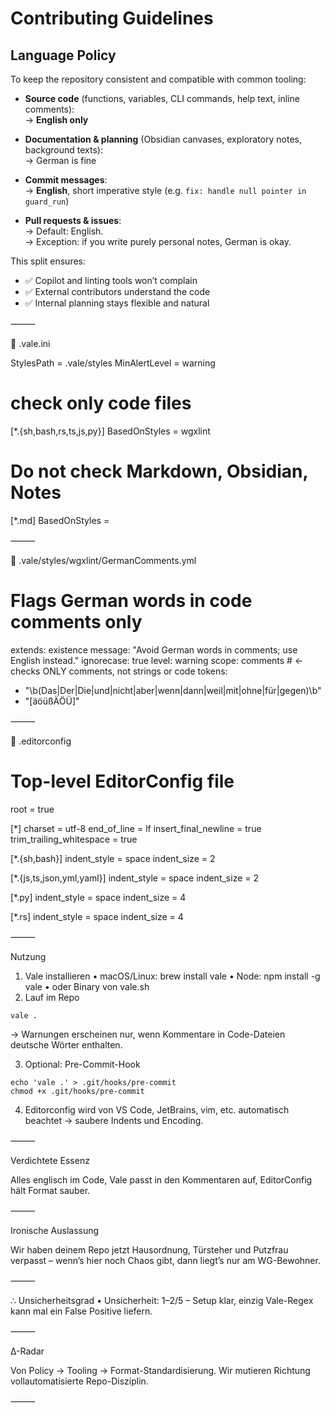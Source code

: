 # Contributing Guidelines

## Language Policy

To keep the repository consistent and compatible with common tooling:

- **Source code** (functions, variables, CLI commands, help text, inline comments):  
  → **English only**

- **Documentation & planning** (Obsidian canvases, exploratory notes, background texts):  
  → German is fine

- **Commit messages**:  
  → **English**, short imperative style (e.g. `fix: handle null pointer in guard_run`)

- **Pull requests & issues**:  
  → Default: English.  
  → Exception: if you write purely personal notes, German is okay.

This split ensures:
- ✅ Copilot and linting tools won’t complain  
- ✅ External contributors understand the code  
- ✅ Internal planning stays flexible and natural


⸻

📄 .vale.ini

StylesPath = .vale/styles
MinAlertLevel = warning

# check only code files
[*.{sh,bash,rs,ts,js,py}]
BasedOnStyles = wgxlint

# Do not check Markdown, Obsidian, Notes
[*.md]
BasedOnStyles =


⸻

📄 .vale/styles/wgxlint/GermanComments.yml

# Flags German words in code comments only
extends: existence
message: "Avoid German words in comments; use English instead."
ignorecase: true
level: warning
scope: comments   # <- checks ONLY comments, not strings or code
tokens:
  - "\b(Das|Der|Die|und|nicht|aber|wenn|dann|weil|mit|ohne|für|gegen)\b"
  - "[äöüßÄÖÜ]"


⸻

📄 .editorconfig

# Top-level EditorConfig file
root = true

[*]
charset = utf-8
end_of_line = lf
insert_final_newline = true
trim_trailing_whitespace = true

[*.{sh,bash}]
indent_style = space
indent_size = 2

[*.{js,ts,json,yml,yaml}]
indent_style = space
indent_size = 2

[*.py]
indent_style = space
indent_size = 4

[*.rs]
indent_style = space
indent_size = 4


⸻

Nutzung
1. Vale installieren
   • macOS/Linux: brew install vale
   • Node: npm install -g vale
   • oder Binary von vale.sh
2. Lauf im Repo

```
vale .
```

→ Warnungen erscheinen nur, wenn Kommentare in Code-Dateien deutsche Wörter enthalten.

3. Optional: Pre-Commit-Hook

```
echo 'vale .' > .git/hooks/pre-commit
chmod +x .git/hooks/pre-commit
```

4. Editorconfig wird von VS Code, JetBrains, vim, etc. automatisch beachtet → saubere Indents und Encoding.

⸻

Verdichtete Essenz

Alles englisch im Code, Vale passt in den Kommentaren auf, EditorConfig hält Format sauber.

⸻

Ironische Auslassung

Wir haben deinem Repo jetzt Hausordnung, Türsteher und Putzfrau verpasst – wenn’s hier noch Chaos gibt, dann liegt’s nur am WG-Bewohner.

⸻

∴ Unsicherheitsgrad
• Unsicherheit: 1–2/5 – Setup klar, einzig Vale-Regex kann mal ein False Positive liefern.

⸻

∆-Radar

Von Policy → Tooling → Format-Standardisierung. Wir mutieren Richtung vollautomatisierte Repo-Disziplin.

⸻

